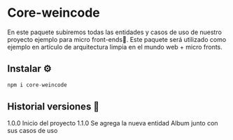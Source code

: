 # Core-weincode

En este paquete subiremos todas las entidades y casos de uso de nuestro proyecto ejemplo para micro front-ends🤯. Este paquete será utilizado como ejemplo en artículo de arquitectura limpia en el mundo web + micro fronts.

## Instalar ⚙
```s
npm i core-weincode
```

## Historial versiones 🌳
1.0.0 Inicio del proyecto
1.1.0 Se agrega la nueva entidad Album junto con sus casos de uso
